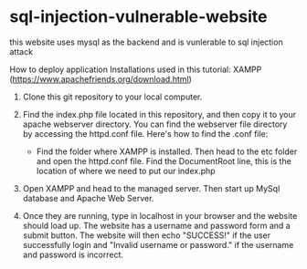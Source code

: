 # sql-injection-vulnerable-website
 this website uses mysql as the backend and is vunlerable to sql injection attack

How to deploy application
Installations used in this tutorial:
XAMPP (https://www.apachefriends.org/download.html)


1. Clone this git repository to your local computer.

2. Find the index.php file located in this repository, and then copy it to your apache webserver directory. You can find the webserver file directory by accessing the httpd.conf file. Here's how to find the .conf file:
    - Find the folder where XAMPP is installed. Then head to the etc folder and open the httpd.conf file. Find the DocumentRoot line, this is the location of where we need to put our index.php

3. Open XAMPP and head to the managed server. Then start up MySql database and Apache Web Server.

4. Once they are running, type in localhost in your browser and the website should load up. The website has a username and password form and a submit button. The website will then echo "SUCCESS!" if the user successfully login and "Invalid username or password." if the username and password is incorrect.